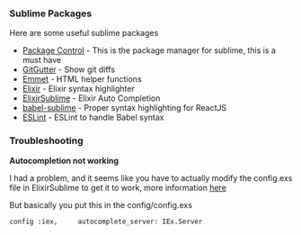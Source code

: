 ### Sublime Packages

Here are some useful sublime packages

* [Package Control](https://packagecontrol.io/) - This is the package manager for sublime, this is a must have
* [GitGutter](https://packagecontrol.io/packages/GitGutter) - Show git diffs
* [Emmet](http://docs.emmet.io/) - HTML helper functions
* [Elixir](https://packagecontrol.io/packages/Elixir) - Elixir syntax highlighter
* [ElixirSublime](https://github.com/vishnevskiy/ElixirSublime) - Elixir Auto Completion
* [babel-sublime](https://github.com/babel/babel-sublime) - Proper syntax highlighting for ReactJS
* [ESLint](https://github.com/roadhump/SublimeLinter-eslint) - ESLint to handle Babel syntax

### Troubleshooting

__Autocompletion not working__

I had a problem, and it seems like you have to actually modify the config.exs file in ElixirSublime to get it to work, more information [here](https://github.com/vishnevskiy/ElixirSublime/issues/22)

But basically you put this in the config/config.exs

`config :iex,    
    autocomplete_server: IEx.Server`